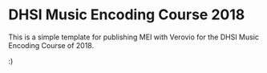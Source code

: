 # DHSI Music Encoding Course 2018

This is a simple template for publishing MEI with Verovio for the DHSI Music Encoding Course of 2018.

:)
